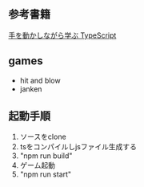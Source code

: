 ## 参考書籍
[手を動かしながら学ぶ TypeScript](https://www.c-r.com/book/detail/1429)

## games
 - hit and blow
 - janken

## 起動手順
1. ソースをclone
1. tsをコンパイルしjsファイル生成する
  1. "npm run build"
1. ゲーム起動
  1. "npm run start"

